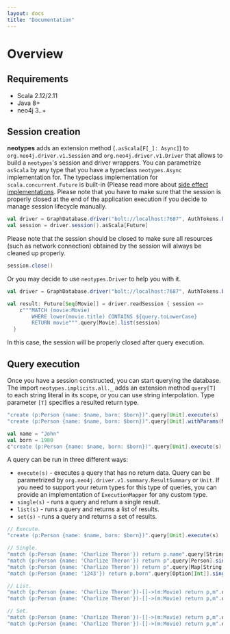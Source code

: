 ```yaml
---
layout: docs
title: "Documentation"
---
```


# Overview

## Requirements

* Scala 2.12/2.11
* Java 8+
* neo4j 3.*.*+

## Session creation

**neotypes** adds an extension method (`.asScala[F[_]: Async]`) to `org.neo4j.driver.v1.Session` and `org.neo4j.driver.v1.Driver` that allows to build a `neotypes`'s session and driver wrappers.
You can parametrize `asScala` by any type that you have a typeclass `neotypes.Async` implementation for.
The typeclass implementation for `scala.concurrent.Future` is built-in (Please read more about [side effect implementations](docs/alternative_effects.html).
Please note that you have to make sure that the session is properly closed at the end of the application execution if you decide to manage session lifecycle manually.

```scala
val driver = GraphDatabase.driver("bolt://localhost:7687", AuthTokens.basic("neo4j", "****"))
val session = driver.session().asScala[Future]
```

Please note that the session should be closed to make sure all resources (such as network connection) obtained by the session will always be cleaned up properly.

```scala
session.close()
```

Or you may decide to use `neotypes.Driver` to help you with it.

```scala
val driver = GraphDatabase.driver("bolt://localhost:7687", AuthTokens.basic("neo4j", "****")).asScala[Future]

val result: Future[Seq[Movie]] = driver.readSession { session =>
    c"""MATCH (movie:Movie)
        WHERE lower(movie.title) CONTAINS ${query.toLowerCase}
        RETURN movie""".query[Movie].list(session)
  }
```

In this case, the session will be properly closed after query execution.

## Query execution

Once you have a session constructed, you can start querying the database.
The import `neotypes.implicits.all._` adds an extension method `query[T]` to each string literal in its scope, or you can use string interpolation.
Type parameter `[T]` specifies a resulted return type.

```scala
"create (p:Person {name: $name, born: $born})".query[Unit].execute(s)
"create (p:Person {name: $name, born: $born})".query[Unit].withParams(Map("name" -> "John", "born" -> 1980)).execute(s)

val name = "John"
val born = 1980
c"create (p:Person {name: $name, born: $born})".query[Unit].execute(s) // Query with string interpolation.
```

A query can be run in three different ways:

* `execute(s)` - executes a query that has no return data. Query can be parametrized by `org.neo4j.driver.v1.summary.ResultSummary` or `Unit`.
If you need to support your return types for this type of queries, you can provide an implementation of `ExecutionMapper` for any custom type.
* `single(s)` - runs a query and return a single result.
* `list(s)` - runs a query and returns a list of results.
* `set(s)` - runs a query and returns a set of results.

```scala
// Execute.
"create (p:Person {name: $name, born: $born})".query[Unit].execute(s)

// Single.
"match (p:Person {name: 'Charlize Theron'}) return p.name".query[String].single(s)
"match (p:Person {name: 'Charlize Theron'}) return p".query[Person].single(s)
"match (p:Person {name: 'Charlize Theron'}) return p".query[Map[String, Value]].single(s)
"match (p:Person {name: '1243'}) return p.born".query[Option[Int]].single(s)

// List.
"match (p:Person {name: 'Charlize Theron'})-[]->(m:Movie) return p,m".query[Person :: Movie :: HNil].list(s)
"match (p:Person {name: 'Charlize Theron'})-[]->(m:Movie) return p,m".query[(Person, Movie)].list(s)

// Set.
"match (p:Person {name: 'Charlize Theron'})-[]->(m:Movie) return p,m".query[Person :: Movie :: HNil].set(s)
"match (p:Person {name: 'Charlize Theron'})-[]->(m:Movie) return p,m".query[(Person, Movie)].set(s)
```
